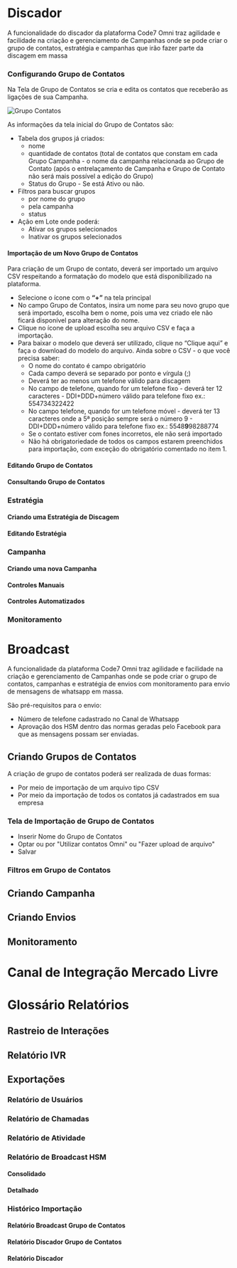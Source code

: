 # Discador

A funcionalidade do discador da plataforma Code7 Omni traz agilidade e facilidade na criação e gerenciamento de Campanhas onde se pode criar o grupo de contatos, estratégia e campanhas que irão fazer parte da discagem em massa

### Configurando Grupo de Contatos
Na Tela de Grupo de Contatos se cria e edita os contatos que receberão as ligações de sua Campanha.

![Grupo Contatos](/imgs/Grupo_Contatos_Discador2.PNG "Discador Grupo Contatos")

As informações da tela inicial do Grupo de Contatos são:
* Tabela dos grupos já criados:
    - nome
    - quantidade de contatos (total de contatos que constam em cada Grupo Campanha - o nome da campanha relacionada ao Grupo de Contato (após o entrelaçamento de Campanha e Grupo de Contato não será mais possível a edição do Grupo)
    - Status do Grupo - Se está Ativo ou não.
* Filtros para buscar grupos
    - por nome do grupo
    - pela campanha
    - status 
* Ação em Lote onde poderá:
    - Ativar os grupos selecionados
    - Inativar os grupos selecionados 

#### Importação de um Novo Grupo de Contatos
Para criação de um Grupo de contato, deverá ser importado um arquivo CSV respeitando a formatação do modelo que está disponibilizado na plataforma.
 - Selecione o ícone com o **“+”** na tela principal
 - No campo Grupo de Contatos, insira um nome para seu novo grupo que será importado, escolha bem o nome, pois uma vez criado ele não ficará disponível para alteração do nome.
 - Clique no ícone de upload escolha seu arquivo CSV e faça a importação.
 - Para baixar o modelo que deverá ser utilizado, clique no “Clique aqui” e faça o download do modelo do arquivo.
 Ainda sobre o CSV - o que você precisa saber:
    - O nome do contato é campo obrigatório
    - Cada campo deverá se separado por ponto e vírgula (;)
    - Deverá ter ao menos um telefone válido para discagem
    - No campo de telefone, quando for um telefone fixo - deverá ter 12 caracteres - DDI+DDD+número válido para telefone fixo ex.: 554734322422
    - No campo telefone, quando for um telefone móvel - deverá ter 13 caracteres onde a 5ª posição sempre será o número 9 - DDI+DDD+número válido para telefone fixo ex.: 5548**9**98288774
    - Se o contato estiver com fones incorretos, ele não será importado
    - Não há obrigatoriedade de todos os campos estarem preenchidos para importação, com exceção do obrigatório comentado no item 1. 
#### Editando Grupo de Contatos
#### Consultando Grupo de Contatos
### Estratégia
#### Criando uma Estratégia de Discagem
#### Editando Estratégia
### Campanha
#### Criando uma nova Campanha
#### Controles Manuais
#### Controles Automatizados
### Monitoramento
# Broadcast
A funcionalidade da plataforma Code7 Omni traz agilidade e facilidade na criação e gerenciamento de Campanhas onde se pode criar o grupo de contatos, campanhas e estratégia de envios com monitoramento para envio de mensagens de whatsapp em massa.

São pré-requisitos para o envio:
- Número de telefone cadastrado no Canal de Whatsapp
- Aprovação dos HSM dentro das normas geradas pelo Facebook para que as mensagens possam ser enviadas.
    
## Criando Grupos de Contatos
A criação de grupo de contatos poderá ser realizada de duas formas:
- Por meio de importação de um arquivo tipo CSV
- Por meio da importação de todos os contatos já cadastrados em sua empresa
  
### Tela de Importação de Grupo de Contatos
- Inserir Nome do Grupo de Contatos
- Optar ou por "Utilizar contatos Omni" ou "Fazer upload de arquivo"
- Salvar

### Filtros em Grupo de Contatos
## Criando Campanha
## Criando Envios
## Monitoramento
# Canal de Integração Mercado Livre
# Glossário Relatórios
## Rastreio de Interações
## Relatório IVR
## Exportações
### Relatório de Usuários
### Relatório de Chamadas
### Relatório de Atividade
### Relatório de Broadcast HSM
#### Consolidado
#### Detalhado
### Histórico Importação
#### Relatório Broadcast Grupo de Contatos
#### Relatório Discador Grupo de Contatos
#### Relatório Discador

